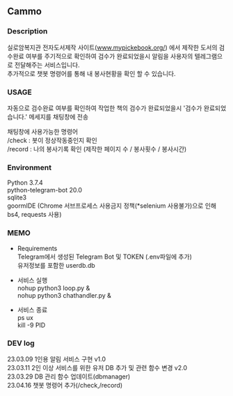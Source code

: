 ## Cammo  

### Description
실로암복지관 전자도서제작 사이트(www.mypickebook.org/) 에서 제작한 도서의 검수완료 여부를 주기적으로 확인하여 검수가 완료되었을시 알림을 사용자의 텔레그램으로 전달해주는 서비스입니다.  
추가적으로 챗봇 명령어를 통해 내 봉사현황을 확인 할 수 있습니다.

### USAGE  
자동으로 검수완료 여부를 확인하여 작업한 책의 검수가 완료되었을시 '검수가 완료되었습니다.' 메세지를 채팅창에 전송  
    
채팅창에 사용가능한 명령어  
    /check : 봇이 정상작동중인지 확인  
    /record :  나의 봉사기록 확인 (제작한 페이지 수 / 봉사횟수 / 봉사시간)  


### Environment  
Python 3.7.4  
python-telegram-bot 20.0  
sqlite3  
goormIDE (Chrome 서브프로세스 사용금지 정책(*selenium 사용불가)으로 인해 bs4, requests 사용)    

### MEMO   
- Requirements  
    Telegram에서 생성된 Telegram Bot 및 TOKEN (.env파일에 추가)  
    유저정보를 포함한 userdb.db  
    
- 서비스 실행  
    nohup python3 loop.py &  
    nohup python3 chathandler.py &  
  
- 서비스 종료  
    ps ux  
    kill -9 PID  
  
### DEV log  
23.03.09 1인용 알림 서비스 구현 v1.0  
23.03.11 2인 이상 서비스를 위한 유저 DB 추가 및 관련 함수 변경 v2.0  
23.03.29 DB 관리 함수 업데이트(dbmanager)  
23.04.16 챗봇 명령어 추가(/check,/record)  